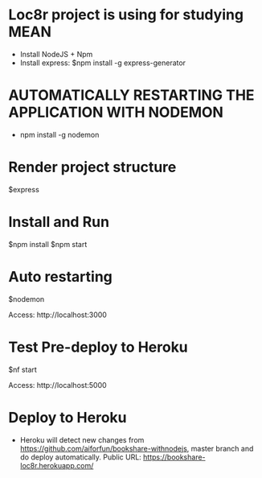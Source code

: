 # Loc8r project is using for studying MEAN
- Install NodeJS + Npm
- Install express: $npm install -g express-generator
# AUTOMATICALLY RESTARTING THE APPLICATION WITH NODEMON
- npm install -g nodemon

# Render project structure
$express

# Install and Run
$npm install
$npm start

# Auto restarting
$nodemon

Access: http://localhost:3000

# Test Pre-deploy to Heroku
$nf start

Access: http://localhost:5000

# Deploy to Heroku
- Heroku will detect new changes from https://github.com/aiforfun/bookshare-withnodejs, master branch and do deploy automatically.
Public URL:
https://bookshare-loc8r.herokuapp.com/
